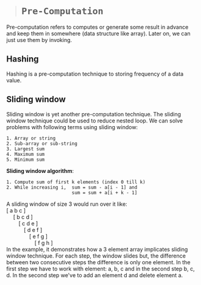 > # ```Pre-Computation```

Pre-computation refers to computes or generate some result in advance and keep them in somewhere (data structure like array). Later on, we can just use them by invoking.

## **Hashing**

Hashing is a pre-computation technique to storing frequency of a data value.

## **Sliding window**

Sliding window is yet another pre-computation technique. The sliding window technique could be used to reduce nested loop. We can solve problems with following terms using sliding window:

    1. Array or string
    2. Sub-array or sub-string
    3. Largest sum
    4. Maximum sum
    5. Minimum sum

**Sliding window algorithm**:  

    1. Compute sum of first k elements (index 0 till k)
    2. While increasing i,  sum = sum - a[i - 1] and
                            sum = sum + a[i + k - 1]

A sliding window of size 3 would run over it like:  
[ a b c ]  
&emsp;  [ b c d ]  
&emsp;&emsp;    [ c d e ]  
&emsp;&emsp;&emsp;  [ d e f ]  
&emsp;&emsp;&emsp;&emsp;    [ e f g ]  
&emsp;&emsp;&emsp;&emsp;&emsp;  [ f g h ]  
In the example, it demonstrates how a 3 element array implicates sliding window technique. For each step, the window slides but, the difference between two consecutive steps the difference is only one element. In the first step we have to work with element: a, b, c and in the second step b, c, d. In the second step we've to add an element d and delete element a.

